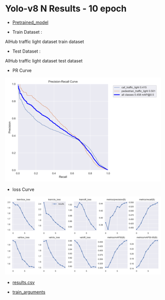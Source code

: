 # Yolo-v8 N Results - 10 epoch

- [Pretrained_model]()

- Train Dataset : 

AIHub traffic light dataset train dataset 

- Test Dataset : 

AIHub traffic light dataset test dataset

- PR Curve 

![PRcurve](/results/yolov8n_AIHub_only_10epoch/PR_curve.png)

- loss Curve 

![Losscurve](/results/yolov8n_AIHub_only_10epoch/results.png)

- [results.csv](/results/yolov8n_AIHub_only_10epoch/results.csv)

- [train_arguments](/results/yolov8n_AIHub_only_10epoch/args.yaml)